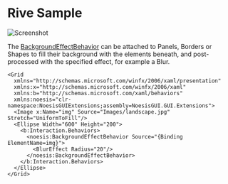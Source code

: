 # Rive Sample

![Screenshot](https://github.com/Noesis/Noesis.github.io/blob/master/NoesisGUI/Samples/BackgroundBlur/Screenshot.png)

The [BackgroundEffectBehavior](https://www.noesisengine.com/docs/App.Interactivity._BackgroundEffectBehavior.html) can be attached to Panels, Borders or Shapes to fill their background with the elements beneath, and post-processed with the specified effect, for example a Blur.

```
<Grid
  xmlns="http://schemas.microsoft.com/winfx/2006/xaml/presentation"
  xmlns:x="http://schemas.microsoft.com/winfx/2006/xaml"
  xmlns:b="http://schemas.microsoft.com/xaml/behaviors"
  xmlns:noesis="clr-namespace:NoesisGUIExtensions;assembly=NoesisGUI.GUI.Extensions">
  <Image x:Name="img" Source="Images/landscape.jpg" Stretch="UniformToFill"/>
  <Ellipse Width="600" Height="200">
    <b:Interaction.Behaviors>
      <noesis:BackgroundEffectBehavior Source="{Binding ElementName=img}">
        <BlurEffect Radius="20"/>
      </noesis:BackgroundEffectBehavior>
    </b:Interaction.Behaviors>
  </Ellipse>
</Grid>
```
